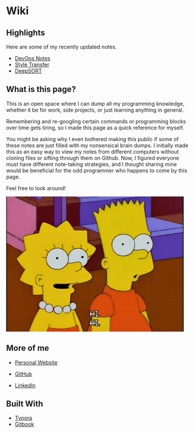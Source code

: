 # Wiki

## Highlights
Here are some of my recently updated notes.

- [DevOps Notes](https://lauradang.gitbook.io/notes/devops)
- [Style Transfer](https://lauradang.gitbook.io/notes/machine-learning/research-papers/style-transfer)
- [DeepSORT](https://github.com/lauradang/wiki-notes/blob/master/Machine%20Learning/Object%20Tracking/DeepSORT-Overview.pdf)

## What is this page?

This is an open space where I can dump all my programming knowledge, whether it be for work, side projects, or just learning anything in general. 

Remembering and re-googling certain commands or programming blocks over time gets tiring, so I made this page as a quick reference for myself. 

You might be asking why I even bothered making this public if some of these notes are just filled with my nonsensical brain dumps. I initially made this as an easy way to view my notes from different computers without cloning files or sifting through them on Github. Now, I figured everyone must have different note-taking strategies, and I thought sharing mine would be beneficial for the odd programmer who happens to come by this page.

‌Feel free to look around!

![](giphy.gif)

## More of me

- [Personal Website](https://lauradang.me)

- [GitHub](https://github.com/lauradang)
- [Linkedin](https://www.linkedin.com/in/laura-dang/)

## Built With
- [Typora](https://typora.io/)
- [Gitbook](https://www.gitbook.com/)
